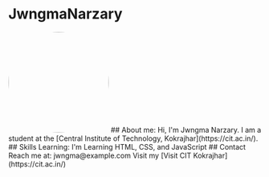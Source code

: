 # JwngmaNarzary
<img src="https://avatars.githubusercontent.com/JwngmaNarzary" width="200" style="border-radius:50%">
## About me:
Hi, I'm Jwngma Narzary.
I am a student at the [Central Institute of Technology, Kokrajhar](https://cit.ac.in/).
## Skills Learning:
I'm Learning HTML, CSS, and JavaScript
## Contact
Reach me at: jwngma@example.com
Visit my 
[Visit CIT Kokrajhar](https://cit.ac.in/)
